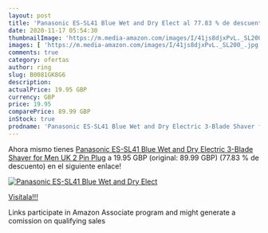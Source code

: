 ```yaml
---
layout: post
title: 'Panasonic ES-SL41 Blue Wet and Dry Elect al 77.83 % de descuento'
date: 2020-11-17 05:54:30
thumbnailImage: 'https://m.media-amazon.com/images/I/41js8djxPvL._SL200_.jpg'
images: [ 'https://m.media-amazon.com/images/I/41js8djxPvL._SL200_.jpg' ]
comments: true
category: ofertas
author: ring
slug: B0081GK8G6
description:
actualPrice: 19.95 GBP
currency: GBP
price: 19.95
comparePrice: 89.99 GBP
inStock: true
prodname: 'Panasonic ES-SL41 Blue Wet and Dry Electric 3-Blade Shaver for Men  UK 2 Pin Plug'
---
```


Ahora mismo tienes [Panasonic ES-SL41 Blue Wet and Dry Electric 3-Blade Shaver for Men  UK 2 Pin Plug](https://www.amazon.co.uk/dp/B0081GK8G6/?tag=tolees0a-21) a 19.95 GBP (original: 89.99 GBP) (77.83 %  de descuento) en el siguiente enlace!

[![Panasonic ES-SL41 Blue Wet and Dry Elect](https://m.media-amazon.com/images/I/41js8djxPvL._SL200_.jpg)](https://www.amazon.co.uk/dp/B0081GK8G6/?tag=tolees0a-21)

[Visítala!!!](https://www.amazon.co.uk/dp/B0081GK8G6/?tag=tolees0a-21)

Links participate in Amazon Associate program and might generate a comission on qualifying sales
